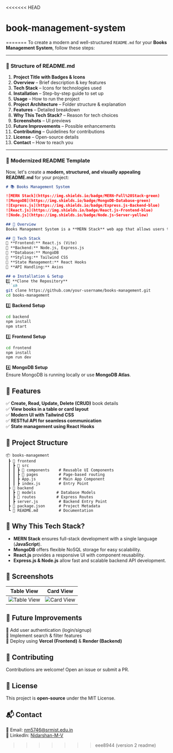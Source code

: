 <<<<<<< HEAD
# book-management-system
=======
To create a modern and well-structured `README.md` for your **Books Management System**, follow these steps:  

---

### 🚀 **Structure of README.md**  

1. **Project Title with Badges & Icons**  
2. **Overview** – Brief description & key features  
3. **Tech Stack** – Icons for technologies used  
4. **Installation** – Step-by-step guide to set up  
5. **Usage** – How to run the project  
6. **Project Architecture** – Folder structure & explanation  
7. **Features** – Detailed breakdown  
8. **Why This Tech Stack?** – Reason for tech choices  
9. **Screenshots** – UI previews  
10. **Future Improvements** – Possible enhancements  
11. **Contributing** – Guidelines for contributions  
12. **License** – Open-source details  
13. **Contact** – How to reach you  

---

### 📝 **Modernized README Template**  
Now, let's create a **modern, structured, and visually appealing README.md** for your project:  

```md
# 📚 Books Management System

![MERN Stack](https://img.shields.io/badge/MERN-Full%20Stack-green)  
![MongoDB](https://img.shields.io/badge/MongoDB-Database-green) 
![Express.js](https://img.shields.io/badge/Express.js-Backend-blue)
![React.js](https://img.shields.io/badge/React.js-Frontend-blue)
![Node.js](https://img.shields.io/badge/Node.js-Server-yellow)

## 🌟 Overview  
Books Management System is a **MERN Stack** web app that allows users to **add, modify, delete, and view books** in a **table or card format**. It provides a simple UI for efficient book record management.

## 🚀 Tech Stack  
🔹 **Frontend:** React.js (Vite)  
🔹 **Backend:** Node.js, Express.js  
🔹 **Database:** MongoDB  
🔹 **Styling:** Tailwind CSS  
🔹 **State Management:** React Hooks  
🔹 **API Handling:** Axios  

## ⚙️ Installation & Setup  
1️⃣ **Clone the Repository**  
```sh
git clone https://github.com/your-username/books-management.git
cd books-management
```
2️⃣ **Backend Setup**  
```sh
cd backend
npm install
npm start
```
3️⃣ **Frontend Setup**  
```sh
cd frontend
npm install
npm run dev
```
4️⃣ **MongoDB Setup**  
Ensure MongoDB is running locally or use **MongoDB Atlas**.

## 🎯 Features  
✅ **Create, Read, Update, Delete (CRUD)** book details  
✅ **View books in a table or card layout**  
✅ **Modern UI with Tailwind CSS**  
✅ **RESTful API for seamless communication**  
✅ **State management using React Hooks**  

## 📂 Project Structure  
```plaintext
📦 books-management
 ┣ 📂 frontend
 ┃ ┣ 📂 src
 ┃ ┃ ┣ 📂 components    # Reusable UI Components
 ┃ ┃ ┣ 📂 pages         # Page-based routing
 ┃ ┃ ┣ App.js          # Main App Component
 ┃ ┃ ┣ index.js        # Entry Point
 ┣ 📂 backend
 ┃ ┣ 📂 models         # Database Models
 ┃ ┣ 📂 routes         # Express Routes
 ┃ ┣ server.js         # Backend Entry Point
 ┣ 📜 package.json      # Project Metadata
 ┗ 📜 README.md         # Documentation
```

## 🤔 Why This Tech Stack?  
- **MERN Stack** ensures full-stack development with a single language (**JavaScript**).  
- **MongoDB** offers flexible NoSQL storage for easy scalability.  
- **React.js** provides a responsive UI with component reusability.  
- **Express.js & Node.js** allow fast and scalable backend API development.  

## 📸 Screenshots  
| Table View  | Card View  |
|-------------|------------|
| ![Table View](https://via.placeholder.com/300x200) | ![Card View](https://via.placeholder.com/300x200) |

## 🚀 Future Improvements  
🔹 Add user authentication (login/signup)  
🔹 Implement search & filter features  
🔹 Deploy using **Vercel (Frontend)** & **Render (Backend)**  

## 🤝 Contributing  
Contributions are welcome! Open an issue or submit a PR.  

## 📜 License  
This project is **open-source** under the MIT License.  

## 📬 Contact  
📧 Email: [nm5746@srmist.edu.in](mailto:nm5746@srmist.edu.inz)  
🔗 LinkedIn: [Nidarshan-M-V]([https://linkedin.com/in/yourprofile](https://in.linkedin.com/in/nidarshan-m-v-9b8b3524b))  

>>>>>>> eee8944 (version 2 readme)
